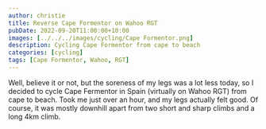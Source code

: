 ```yaml
---
author: christie
title: Reverse Cape Formentor on Wahoo RGT
pubDate: 2022-09-20T11:00:00+10:00
images: [../../../images/cycling/Cape Formentor.png]
description: Cycling Cape Formentor from cape to beach
categories: [cycling]
tags: [Cape Formentor, Wahoo, RGT]
---
```


Well, believe it or not, but the soreness of my legs was a lot less today, so I decided to cycle Cape Fermentor in Spain (virtually on Wahoo RGT) from cape to beach. Took me just over an hour, and my legs actually felt good. Of course, it was mostly downhill apart from two short and sharp climbs and a long 4km climb.
